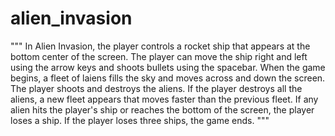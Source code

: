 # alien_invasion
"""
In Alien Invasion, the player controls a rocket ship that appears at the bottom center of the screen. The player can move the ship right and left using the arrow keys and shoots bullets using the spacebar. When the game begins, a fleet of laiens fills the sky and moves across and down the screen. The player shoots and destroys the aliens. If the player destroys all the aliens, a new fleet appears that moves faster than the previous fleet. If any alien hits the player's ship or reaches the bottom of the screen, the player loses a ship. If the player loses three ships, the game ends.
"""